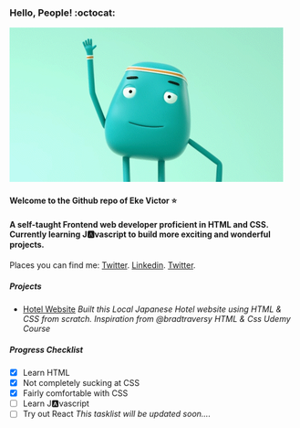 ### Hello, People! :octocat:
<a href="https://giphy.com/gifs/animation-jobjorisenmarieke-job-joris-marieke-5brOm0QM56xWUpaqDz"></a>

![Welcome](welcome.gif?raw=true "Title")

#### Welcome to the Github repo of Eke Victor :star:
#### A self-taught Frontend web developer proficient in HTML and CSS. Currently learning J:a:vascript to build more exciting and wonderful projects.


Places you can find me:
[Twitter](https://twitter.com/evavic44).
[Linkedin](https://www.linkedin.com/in/victor-eke-2722711a4/).
[Twitter](https://twitter.com/evavic44).

##### Projects
- [Hotel Website](https://kind-jones-1d0c7b.netlify.app/)
*Built this Local Japanese Hotel website using HTML & CSS from scratch. Inspiration from @bradtraversy HTML & Css Udemy Course*


##### Progress Checklist
- [x] Learn HTML
- [x] Not completely sucking at CSS
- [x] Fairly comfortable with CSS
- [ ] Learn J:a:vascript 
- [ ] Try out React
*This tasklist will be updated soon....*